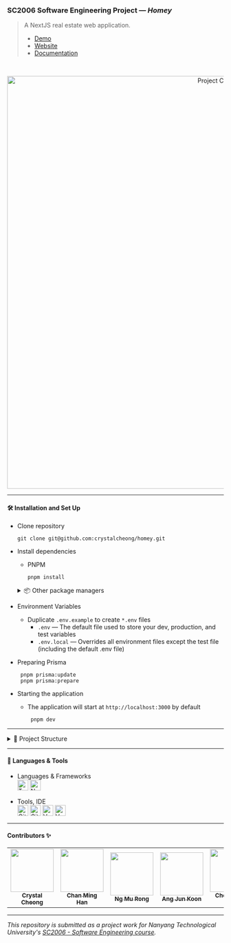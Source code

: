 ### SC2006 Software Engineering Project — _Homey_

> A NextJS real estate web application.<br/>
>
> - [Demo](https://youtu.be/apbWi2NVMBU)
> - [Website](https://homey-sg.vercel.app/)
> - [Documentation](https://github.com/swe-homey/docs)

<br/>

<p align="center">
  <img src="https://user-images.githubusercontent.com/65748007/229656035-194f194d-f5fb-4664-940b-28e90ed96eb9.png" alt="Project Cover"
    width="960px"
  />
</p>

---

#### 🛠️ Installation and Set Up

- Clone repository

  ```
  git clone git@github.com:crystalcheong/homey.git
  ```

- Install dependencies

  - PNPM
    ```
    pnpm install
    ```

   <details>
  <summary>📦 Other package managers</summary>
  <br/>

  - NPM

  ```
  npm install
  ```

   <br/> 
   
   - Yarn
   
  ```
  yarn install
   ```
   <br/>

   </details>

- Environment Variables
  - Duplicate `.env.example` to create `*.env` files
    - `.env` — The default file used to store your dev, production, and test variables
    - `.env.local` — Overrides all environment files except the test file (including the default .env file)
- Preparing Prisma

  ```
   pnpm prisma:update
   pnpm prisma:prepare
  ```

- Starting the application
  - The application will start at `http://localhost:3000` by default
    ```
     pnpm dev
    ```

---

<details>
<summary>📂 Project Structure</summary>
<br/>
  
```
📦homey-webapp
 ┣ 📂prisma
 ┣ 📂public
 ┣ 📂src
 ┃ ┣ 📂components
 ┃ ┣ 📂pages
 ┃ ┣ 📂styles
 ┃ ┣ 📂utils
 ┣ 📂tests
 ┣ 📜README.md
 ```

[`/prisma`](./prisma) - contains the Prisma schema and migrations<br/>
[`/public`](./public) - stores static assets such as images, fonts, etc<br/>
[`/src`](./src) - contains the source code of the application, segmented into different subfolders such as components, pages, styles, etc<br/>
[`/src/components`](./src/components) - contains reusable UI components that are used across the application, such as buttons, forms, and navigation bars <br/>
[`/src/pages`](./src/pages) - each file in this directory represents a route in the application and is responsible for rendering the content of that route <br/>
[`/src/styles`](./src/styles) - stores global styles that are used across the entire application. <br/>
[`/src/utils`](./src/utils) - contains helper functions and utilities that are used across the application.<br/>
[`/lib`](./lib) - contains the project dependencies<br/>
[`/tests`](./tests) - contains end-to-end test scripts and result logging<br/>

 </details>

---

#### 🧰 Languages & Tools

- Languages & Frameworks<br/>
  <img alt="Typescript" src="https://img.shields.io/badge/TypeScript-007ACC?style=for-the-badge&logo=typescript&logoColor=white" height="25"/>
  <img alt="NextJS" src="https://img.shields.io/badge/next.js-000000?style=for-the-badge&logo=nextdotjs&logoColor=white" height="25"/>

- Tools, IDE <br/>
  <img alt="Github" src="https://img.shields.io/badge/GitHub-100000?style=for-the-badge&logo=github&logoColor=white" height="25"/>
  <img alt="Github Actions" src="https://img.shields.io/badge/GitHub_Actions-2088FF?style=for-the-badge&logo=github-actions&logoColor=white" height="25"/>
  <img alt="Vercel" src="https://img.shields.io/badge/Vercel-000000?style=for-the-badge&logo=vercel&logoColor=white" height="25"/>
  <img alt="Vercel" src="https://img.shields.io/badge/Supabase-181818?style=for-the-badge&logo=supabase&logoColor=white" height="25"/>

---

#### Contributors ✨

<table>
  <tr>
    <td align="center"><a href="https://github.com/crystalcheong"  target="_blank"><img src="https://avatars.githubusercontent.com/u/65748007?v=4?s=100" width="100px;" alt=""/><br /><sub><b>Crystal Cheong</b></sub></a><br /></td>
    <td align="center"><a href="https://github.com/minghancmh" target="_blank"><img src="https://avatars.githubusercontent.com/u/92656699?v=4?s=100" width="100px;" alt=""/><br /><sub><b>Chan Ming Han</b></sub></a><br /></td>
    <td align="center"><a href="https://github.com/murong2602" target="_blank"><img src="https://avatars.githubusercontent.com/u/105585164?v=4?s=100" width="100px;" alt=""/><br /><sub><b>Ng Mu Rong</b></sub></a><br /></td>
    <td align="center"><a href="https://github.com/junkoon" target="_blank"><img src="https://avatars.githubusercontent.com/u/38901349?v=4?s=100" width="100px;" alt=""/><br /><sub><b>Ang Jun Koon</b></sub></a><br /></td>
    <td align="center"><a href="https://github.com/ChiHian" target="_blank"><img src="https://avatars.githubusercontent.com/u/115488816?v=4?s=100" width="100px;" alt=""/><br /><sub><b>Cheong Chi Hian</b></sub></a><br /></td>
  </tr>
</table>

---

_This repository is submitted as a project work for Nanyang Technological University's [SC2006 - Software Engineering course](https://www.nanyangmods.com/modules/cz2006-software-engineering-3-0-au/)._

